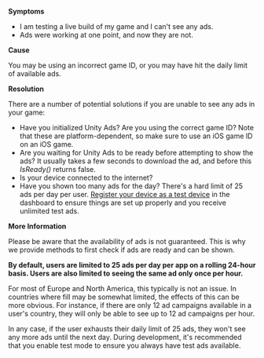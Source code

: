 

**Symptoms**


- I am testing a live build of my game and I can't see any ads.
- Ads were working at one point, and now they are not.



**Cause**



You may be using an incorrect game ID, or you may have hit the daily limit of available ads.



**Resolution**



There are a number of potential solutions if you are unable to see any ads in your game:


- Have you initialized Unity Ads? Are you using the correct game ID? Note that these are platform-dependent, so make sure to use an iOS game ID on an iOS game.
- Are you waiting for Unity Ads to be ready before attempting to show the ads? It usually takes a few seconds to download the ad, and before this  *IsReady()*  returns false.
- Is your device connected to the internet?
- Have you shown too many ads for the day? There's a hard limit of 25 ads per day per user. [Register your device as a test device](https://support.unity3d.com/hc/en-us/articles/218324523) in the dashboard to ensure things are set up properly and you receive unlimited test ads.



**More Information**



Please be aware that the availability of ads is not guaranteed. This is why we provide methods to first check if ads are ready and can be shown.



**By default, users are limited to 25 ads per day per app on a rolling 24-hour basis. Users are also limited to seeing the same ad only once per hour.**



For most of Europe and North America, this typically is not an issue. In countries where fill may be somewhat limited, the effects of this can be more obvious. For instance, if there are only 12 ad campaigns available in a user's country, they will only be able to see up to 12 ad campaigns per hour.



In any case, if the user exhausts their daily limit of 25 ads, they won't see any more ads until the next day. During development, it's recommended that you enable test mode to ensure you always have test ads available.

